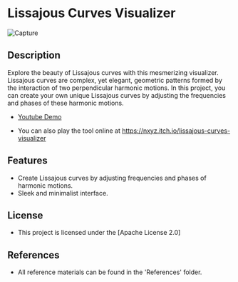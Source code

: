 
# Lissajous Curves Visualizer

![Capture](https://user-images.githubusercontent.com/49046616/236720624-3bcd549e-2bf8-4437-b04b-10ae63cec276.PNG)


## Description

Explore the beauty of Lissajous curves with this mesmerizing visualizer. Lissajous curves are complex, yet elegant, geometric patterns formed by the interaction of two perpendicular harmonic motions. In this project, you can create your own unique Lissajous curves by adjusting the frequencies and phases of these harmonic motions.

- <a href="https://www.youtube.com/watch?v=a6911BX1oog">Youtube Demo</a>


- You can also play the tool online at https://nxyz.itch.io/lissajous-curves-visualizer

## Features

- Create Lissajous curves by adjusting frequencies and phases of harmonic motions.
- Sleek and minimalist interface.

## License

- This project is licensed under the [Apache License 2.0]

## References

- All reference materials can be found in the 'References' folder.

